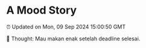 # A Mood Story

⏰ Updated on Mon, 09 Sep 2024 15:00:50 GMT

💭 Thought: Mau makan enak setelah deadline selesai.

